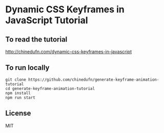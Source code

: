 # Dynamic CSS Keyframes in JavaScript Tutorial

## To read the tutorial

http://chinedufn.com/dynamic-css-keyframes-in-javascript

## To run locally

```
git clone https://github.com/chinedufn/generate-keyframe-animation-tutorial
cd generate-keyframe-animation-tutorial
npm install
npm run start
```

## License

MIT

